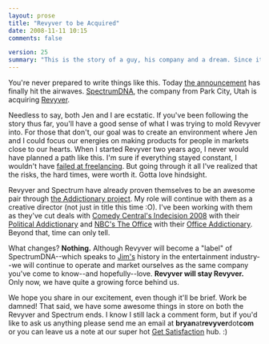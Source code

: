 ```yaml
---
layout: prose
title: "Revyver to be Acquired"
date: 2008-11-11 10:15
comments: false

version: 25
summary: "This is the story of a guy, his company and a dream. Since its inception, said guy's company has always steered towards a path that would make dreams come true. Today's dream was to be able to work on his own products. Today's dream has come true."
---
```


You're never prepared to write things like this. Today [the announcement][1] has finally hit the airwaves. [SpectrumDNA][2], the company from Park City, Utah is acquiring [Revyver][3].

Needless to say, both Jen and I are ecstatic. If you've been following the story thus far, you'll have a good sense of what I was trying to mold Revyver into. For those that don't, our goal was to create an environment where Jen and I could focus our energies on making products for people in markets close to our hearts. When I started Revyver two years ago, I never would have planned a path like this. I'm sure if everything stayed constant, I wouldn't have [failed at freelancing][4]. But going through it all I've realized that the risks, the hard times, were worth it. Gotta love hindsight.

Revyver and Spectrum have already proven themselves to be an awesome pair through [the Addictionary project][5]. My role will continue with them as a creative director (not just in title this time :O). I've been working with them as they've cut deals with [Comedy Central's Indecision 2008][6] with their [Political Addictionary][7] and [NBC's The Office][8] with their [Office Addictionary][9]. Beyond that, time can only tell.

What changes? **Nothing.** Although Revyver will become a "label" of SpectrumDNA--which speaks to [Jim's][10] history in the entertainment industry--we will continue to operate and market ourselves as the same company you've come to know--and hopefully--love. **Revyver will stay Revyver.** Only now, we have quite a growing force behind us.

We hope you share in our excitement, even though it'll be brief. Work be damned! That said, we have some awesome things in store on both the Revyver and Spectrum ends. I know I still lack a comment form, but if you'd like to ask us anything please send me an email at **bryan**at**revyver**dot**com** or you can leave us a note at our super hot [Get Satisfaction][11] hub. :)


[1]: http://www.marketwatch.com/news/story/SpectrumDNA-Inc-Acquire-Digital-Design/story.aspx?guid=%7b6ED3F7D1-DBBD-45AD-8CC8-E8CCAE46C1C9%7d
[2]: http://spectrumdna.com/
[3]: http://revyver.com/
[4]: http://avalonstar.com/blog/2008/aug/20/i-failed-freelancing/
[5]: http://avalonstar.com/blog/2008/aug/17/addictionary/
[6]: http://www.indecision2008.com/
[7]: http://www.indecision2008.com/addictionary.jhtml
[8]: http://www.nbc.com/The_Office/
[9]: http://office-words.www.nbc.com/
[10]: http://www.linkedin.com/pub/0/114/104
[11]: http://getsatisfaction.com/revyver
